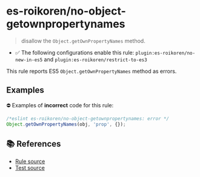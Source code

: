# es-roikoren/no-object-getownpropertynames
> disallow the `Object.getOwnPropertyNames` method.

- ✅ The following configurations enable this rule: `plugin:es-roikoren/no-new-in-es5` and `plugin:es-roikoren/restrict-to-es3`

This rule reports ES5 `Object.getOwnPropertyNames` method as errors.

## Examples

⛔ Examples of **incorrect** code for this rule:

```js
/*eslint es-roikoren/no-object-getownpropertynames: error */
Object.getOwnPropertyNames(obj, 'prop', {});
```

## 📚 References

- [Rule source](https://github.com/roikoren755/eslint-plugin-es/blob/v2.0.10/src/rules/no-object-getownpropertynames.ts)
- [Test source](https://github.com/roikoren755/eslint-plugin-es/blob/v2.0.10/tests/src/rules/no-object-getownpropertynames.ts)
